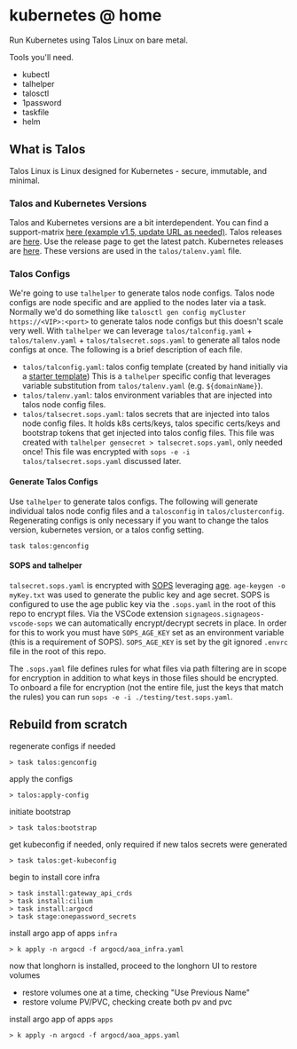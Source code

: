 # kubernetes @ home

Run Kubernetes using Talos Linux on bare metal.

Tools you'll need.

- kubectl
- talhelper
- talosctl
- 1password
- taskfile
- helm

## What is Talos

Talos Linux is Linux designed for Kubernetes - secure, immutable, and minimal.

### Talos and Kubernetes Versions

Talos and Kubernetes versions are a bit interdependent. You can find a support-matrix [here (example v1.5, update URL as needed)](https://www.talos.dev/v1.5/introduction/support-matrix/). Talos releases are [here](https://github.com/siderolabs/talos/releases). Use the release page to get the latest patch. Kubernetes releases are [here](https://kubernetes.io/releases/). These versions are used in the `talos/talenv.yaml` file.

### Talos Configs

We're going to use `talhelper` to generate talos node configs. Talos node configs are node specific and are applied to the nodes later via a task. Normally we'd do something like `talosctl gen config myCluster https://<VIP>:<port>` to generate talos node configs but this doesn't scale very well. With `talhelper` we can leverage `talos/talconfig.yaml` + `talos/talenv.yaml` + `talos/talsecret.sops.yaml` to generate all talos node configs at once. The following is a brief description of each file.

- `talos/talconfig.yaml`: talos config template (created by hand initially via a [starter template](https://github.com/budimanjojo/talhelper/blob/master/example/talconfig.yaml)) This is a `talhelper` specific config that leverages variable substitution from `talos/talenv.yaml` (e.g. `${domainName}`).
- `talos/talenv.yaml`: talos environment variables that are injected into talos node config files.
- `talos/talsecret.sops.yaml`: talos secrets that are injected into talos node config files. It holds k8s certs/keys, talos specific certs/keys and bootstrap tokens that get injected into talos config files. This file was created with `talhelper gensecret > talsecret.sops.yaml`, only needed once! This file was encrypted with `sops -e -i talos/talsecret.sops.yaml` discussed later.

#### Generate Talos Configs

Use `talhelper` to generate talos configs. The following will generate individual talos node config files and a `talosconfig` in `talos/clusterconfig`. Regenerating configs is only necessary if you want to change the talos version, kubernetes version, or a talos config setting.

`task talos:genconfig`

#### SOPS and talhelper

`talsecret.sops.yaml` is encrypted with [SOPS](https://github.com/getsops/sops) leveraging [age](https://github.com/FiloSottile/age). `age-keygen -o myKey.txt` was used to generate the public key and age secret. SOPS is configured to use the age public key via the `.sops.yaml` in the root of this repo to encrypt files. Via the VSCode extension `signageos.signageos-vscode-sops` we can automatically encrypt/decrypt secrets in place. In order for this to work you must have `SOPS_AGE_KEY` set as an environment variable (this is a requirement of SOPS). `SOPS_AGE_KEY` is set by the git ignored `.envrc` file in the root of this repo.

The `.sops.yaml` file defines rules for what files via path filtering are in scope for encryption in addition to what keys in those files should be encrypted. To onboard a file for encryption (not the entire file, just the keys that match the rules) you can run `sops -e -i ./testing/test.sops.yaml`.

## Rebuild from scratch

regenerate configs if needed

`> task talos:genconfig`

apply the configs

`> talos:apply-config`

initiate bootstrap

`> task talos:bootstrap`

get kubeconfig if needed, only required if new talos secrets were generated

`> task talos:get-kubeconfig`

begin to install core infra

```plaintext
> task install:gateway_api_crds
> task install:cilium
> task install:argocd
> task stage:onepassword_secrets
```

install argo app of apps `infra`

`> k apply -n argocd -f argocd/aoa_infra.yaml`

now that longhorn is installed, proceed to the longhorn UI to restore volumes

- restore volumes one at a time, checking "Use Previous Name"
- restore volume PV/PVC, checking create both pv and pvc

install argo app of apps `apps`

`> k apply -n argocd -f argocd/aoa_apps.yaml`
